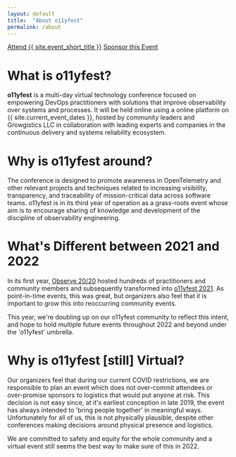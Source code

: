 ```yaml
---
layout: default
title:  "About o11yfest"
permalink: /about
---
```


<div class="flexbox">
  <a class="flexbox-button" href="{{ site.registration_link }}">Attend {{ site.event_short_title }}</a>
  <a class="flexbox-button" href="/sponsor">Sponsor this Event</a>
</div>

# What is o11yfest?

**o11yfest** is a multi-day virtual technology conference focused on empowering DevOps practitioners with solutions that improve observability over systems and processes. It will be held online using a online platform on {{ site.current_event_dates }}, hosted by community leaders and Growgistics LLC in collaboration with leading experts and companies in the continuous delivery and systems reliability ecosystem.

# Why is o11yfest around?

The conference is designed to promote awareness in OpenTelemetry and other relevant projects and techniques related to increasing visibility, transparency, and traceability of mission-critical data across software teams. o11yfest is in its third year of operation as a grass-roots event whose aim is to encourage sharing of knowledge and development of the discipline of observability engineering.

# What's Different between 2021 and 2022

In its first year, [Observe 20/20](https://observe2020.io) hosted hundreds of practitioners and
 community members and subsequently transformed into [o11yfest 2021](/2021/). As point-in-time events, this was great, but organizers also feel that it is important to grow this into reoccurring community
 events.

This year, we're doubling up on our o11yfest community to reflect this intent, and hope to hold
 multiple future events throughout 2022 and beyond under the 'o11yfest' umbrella.

# Why is o11yfest [still] Virtual?

 Our organizers feel that during our current COVID restrictions, we are responsible to plan an event which does not over-commit attendees or over-promise sponsors to logistics that would put anyone at risk. This decision is not easy since, at it's earliest conception in late 2019, the event has always intended to 'bring people together' in meaningful ways. Unfortunately for all of us, this is not physically plausible, despite other conferences making decisions around physical presence and logistics.

 We are committed to safety and equity for the whole community and a virtual event still seems the best way to make sure of this in 2022.
